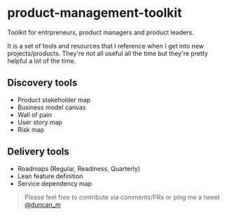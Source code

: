 # product-management-toolkit
Toolkit for entrpreneurs, product managers and product leaders.

It is a set of tools and resources that I reference when I get into new projects/products. They're not all useful all the time but they're pretty helpful a lot of the time. 

## Discovery tools
- Product stakeholder map
- Business model canvas
- Wall of pain
- User story map
- Risk map

## Delivery tools
- Roadmaps (Regular, Readiness, Quarterly)
- Lean feature definition
- Service dependency map
 
> Please feel free to contribute via comments/PRs or ping me a tweet [@duncan_m](https://twitter.com/duncan_m)
